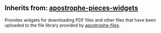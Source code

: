 ## Inherits from: [apostrophe-pieces-widgets](../apostrophe-pieces-widgets/README.md)
Provides widgets for downloading PDF files and other files that have been
uploaded to the file library provided by [apostrophe-files](https://docs.apostrophecms.org/apostrophe/modules/apostrophe-files).


